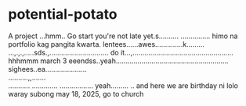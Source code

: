 # potential-potato
A project
...hmm..
Go start you're not late yet.s..........
...............
himo na portfolio kag pangita kwarta. lentees......awes..............k.........
...,.,.,.....sds.,..............................
do it...,...................................................
 hhhmmm march 3 eeendss..yeah.........................................................
 sighees..ea.....................
 <br>..........,,.......
 <br>...........
.............
.................
 yeah......... 
..
 and here we are birthday ni lolo waray subong may 18, 2025, go to church
<!-- I will start today freelancing and VA help meqq....

help me help me helpppp.....

mashed potato
heyy

hello. s.
